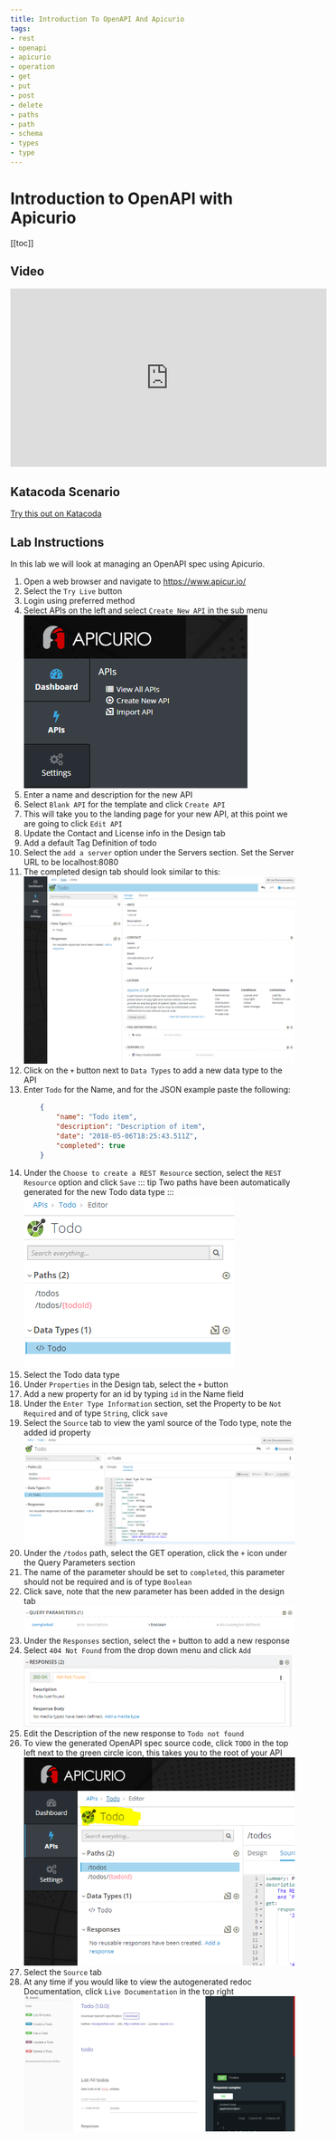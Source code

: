 ```yaml
---
title: Introduction To OpenAPI And Apicurio
tags:
- rest
- openapi
- apicurio
- operation
- get
- put
- post
- delete
- paths
- path
- schema
- types
- type
---
```

# Introduction to OpenAPI with Apicurio

[[toc]]

## Video
<iframe width="560" height="315" src="https://www.youtube.com/embed/byXzRsh5TXE" frameborder="0" allow="accelerometer; autoplay; clipboard-write; encrypted-media; gyroscope; picture-in-picture" allowfullscreen></iframe>

## Katacoda Scenario

[Try this out on Katacoda](https://katacoda.com/natelove/scenarios/apicurio)

## Lab Instructions

In this lab we will look at managing an OpenAPI spec using Apicurio.

1. Open a web browser and navigate to https://www.apicur.io/
1. Select the `Try Live` button
1. Login using preferred method
1. Select APIs on the left and select `Create New API` in the sub menu
   ![Create New](create_new.png)
1. Enter a name and description for the new API
1. Select `Blank API` for the template and click `Create API`
1. This will take you to the landing page for your new API, at this point we are going to click `Edit API`
1. Update the Contact and License info in the Design tab
1. Add a default Tag Definition of todo
1. Select the `add a server` option under the Servers section. Set the Server URL to be localhost:8080
1. The completed design tab should look similar to this:
   ![Config](config.png)
1. Click on the `+` button next to `Data Types` to add a new data type to the API
1. Enter `Todo` for the Name, and for the JSON example paste the following:
    ```json
        {
            "name": "Todo item",
            "description": "Description of item",
            "date": "2018-05-06T18:25:43.511Z",
            "completed": true
        }
    ```
1. Under the `Choose to create a REST Resource` section, select the `REST Resource` option and click `Save`
    ::: tip
    Two paths have been automatically generated for the new Todo data type
    :::
    ![Paths](path.png)
1. Select the Todo data type
1. Under `Properties` in the Design tab, select the `+` button
1. Add a new property for an id by typing `id` in the Name field
1. Under the `Enter Type Information` section, set the Property to be `Not Required` and of type `String`, click `save`
1. Select the `Source` tab to view the yaml source of the Todo type, note the added id property
   ![Source](source.png)
1. Under the `/todos` path, select the GET operation, click the `+` icon under the Query Parameters section
1. The name of the parameter should be set to `completed`, this parameter should not be required and is of type `Boolean`
1. Click save, note that the new parameter has been added in the design tab
   ![completed](completed.png)
1. Under the `Responses` section, select the `+` button to add a new response
1. Select `404 Not Found` from the drop down menu and click `Add`
   ![Not Found](not_found.png)
1. Edit the Description of the new response to `Todo not found`
1. To view the generated OpenAPI spec source code, click `TODO` in the top left next to the green circle icon, this
takes you to the root of your API
   ![Todo](todo.png)
1. Select the `Source` tab
1. At any time if you would like to view the autogenerated redoc Documentation, click `Live Documentation` in the top right
   ![Documentation](doc.png)
